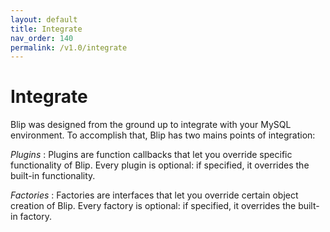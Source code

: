 ```yaml
---
layout: default
title: Integrate
nav_order: 140
permalink: /v1.0/integrate
---
```


# Integrate

Blip was designed from the ground up to integrate with your MySQL environment.
To accomplish that, Blip has two mains points of integration:

_Plugins_
: Plugins are function callbacks that let you override specific functionality of Blip.
Every plugin is optional: if specified, it overrides the built-in functionality.

_Factories_
:  Factories are interfaces that let you override certain object creation of Blip.
Every factory is optional: if specified, it overrides the built-in factory.
